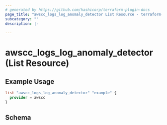 ```yaml
---
# generated by https://github.com/hashicorp/terraform-plugin-docs
page_title: "awscc_logs_log_anomaly_detector List Resource - terraform-provider-awscc"
subcategory: ""
description: |-
  
---
```


# awscc_logs_log_anomaly_detector (List Resource)



## Example Usage

```terraform
list "awscc_logs_log_anomaly_detector" "example" {
  provider = awscc
}
```

<!-- schema generated by tfplugindocs -->
## Schema
